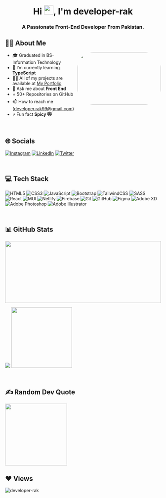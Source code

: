 <h1 align="center">Hi <img src="https://raw.githubusercontent.com/MartinHeinz/MartinHeinz/master/wave.gif" width="30px" height="30px"/>, I'm developer-rak</h1>
<h3 align="center">A Passionate Front-End Developer From Pakistan.</h3>


## 🙋‍♂️ About Me
<a href="#"><img src="https://cdn.dribbble.com/users/2131993/screenshots/4948736/media/421d4ed2f3d23c73d64d20963f61f422.gif" align="right" width="270px" height="170px" style="border-radius:50px;"/></a>

- 🎓 Graduated in BS- Information Technology
- 🌱 I’m currently learning **TypeScript**
- 👨‍💻 All of my projects are available at <a href="https://developer-rak.netlify.app/" target="_blank"> My Portfolio </a>
- 💬 Ask me about **Front End**
- ⭐ 50+ Repositories on GitHub
- 📫 How to reach me (developer.rak99@gmail.com)
- ⚡ Fun fact  **Spicy 😻** 

 <br/>

## 🌐 Socials
[![Instagram](https://img.shields.io/badge/Instagram-%23E4405F.svg?logo=Instagram&logoColor=white)](https://instagram.com/https://instagram.com/developer_rak) 
[![LinkedIn](https://img.shields.io/badge/LinkedIn-%230077B5.svg?logo=linkedin&logoColor=white)](https://linkedin.com/in/https://www.linkedin.com/in/developer-rak) 
[![Twitter](https://img.shields.io/badge/Twitter-%231DA1F2.svg?logo=Twitter&logoColor=white)](https://twitter.com/https://twitter.com/developer_rak?t=Ld5wJ6xyTH8dBmA0Omy13Q&s=09) 

<br/>

## 💻 Tech Stack 
![HTML5](https://img.shields.io/badge/html5-%23E34F26.svg?style=for-the-badge&logo=html5&logoColor=white)
![CSS3](https://img.shields.io/badge/css3-%231572B6.svg?style=for-the-badge&logo=css3&logoColor=white)
![JavaScript](https://img.shields.io/badge/javascript-%23323330.svg?style=for-the-badge&logo=javascript&logoColor=%23F7DF1E)
![Bootstrap](https://img.shields.io/badge/bootstrap-%23563D7C.svg?style=for-the-badge&logo=bootstrap&logoColor=white)
![TailwindCSS](https://img.shields.io/badge/tailwindcss-%2338B2AC.svg?style=for-the-badge&logo=tailwind-css&logoColor=white)
![SASS](https://img.shields.io/badge/SASS-hotpink.svg?style=for-the-badge&logo=SASS&logoColor=white)
![React](https://img.shields.io/badge/react-%2320232a.svg?style=for-the-badge&logo=react&logoColor=%2361DAFB) 
![MUI](https://img.shields.io/badge/MUI-%230081CB.svg?style=for-the-badge&logo=mui&logoColor=white) 
![Netlify](https://img.shields.io/badge/netlify-%23000000.svg?style=for-the-badge&logo=netlify&logoColor=#00C7B7)
![Firebase](https://img.shields.io/badge/firebase-a08021?style=for-the-badge&logo=firebase&logoColor=ffcd34)
![Git](https://img.shields.io/badge/git-%23F05033.svg?style=for-the-badge&logo=git&logoColor=white)
![GitHub](https://img.shields.io/badge/github-%23121011.svg?style=for-the-badge&logo=github&logoColor=white)
![Figma](https://img.shields.io/badge/figma-%23F24E1E.svg?style=for-the-badge&logo=figma&logoColor=white)
![Adobe XD](https://img.shields.io/badge/Adobe%20XD-470137?style=for-the-badge&logo=Adobe%20XD&logoColor=#FF61F6)
![Adobe Photoshop](https://img.shields.io/badge/adobephotoshop-%2331A8FF.svg?style=for-the-badge&logo=adobephotoshop&logoColor=white) 
![Adobe Illustrator](https://img.shields.io/badge/adobeillustrator-%23FF9A00.svg?style=for-the-badge&logo=adobeillustrator&logoColor=white)

<br/>

## 📊 GitHub Stats 
<img src="https://github-readme-streak-stats.herokuapp.com/?user=developer-rak&theme=monokai&hide_border=false" align="center" width="100%" height="200"/> <br/>

![](https://github-readme-stats.vercel.app/api?username=developer-rak&theme=monokai&hide_border=false&include_all_commits=true&count_private=true)
<img src="https://github-readme-stats.vercel.app/api/top-langs/?username=developer-rak&theme=monokai&hide_border=false&include_all_commits=true&count_private=true&layout=compact" height="196px"/>
<!--![](https://github-readme-stats.vercel.app/api/top-langs/?username=developer-rak&theme=monokai&hide_border=false&include_all_commits=true&count_private=true&layout=compact)-->

<br/>

## ✍️ Random Dev Quote
<img src="https://quotes-github-readme.vercel.app/api?type=vetical&theme=gruvbox" align="center" width="200px" height="200px"/>
<!--![](https://quotes-github-readme.vercel.app/api?type=vetical&theme=gruvbox)-->

<!--### 😂 Random Dev Meme
<img src="https://rm.up.railway.app/" width="512px"/>-->


## ❤ Views
<p align="left"> <img src="https://komarev.com/ghpvc/?username=developer-rak&label=Profile%20views&color=AD6600&style=circle" alt="developer-rak" /> </p>
<!-- --/>
